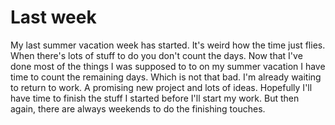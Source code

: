 # Last week

My last summer vacation week has started. It's weird how the time just flies. When there's lots of stuff to do you don't count the days. Now that I've done most of the things I was supposed to to on my summer vacation I have time to count the remaining days. Which is not that bad. I'm already waiting to return to work. A promising new project and lots of ideas. Hopefully I'll have time to finish the stuff I started before I'll start my work. But then again, there are always weekends to do the finishing touches.  